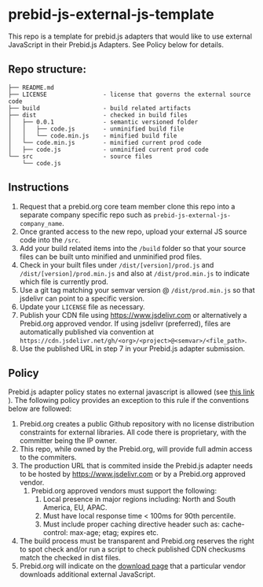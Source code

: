 # prebid-js-external-js-template

This repo is a template for prebid.js adapters that would like to use external JavaScript in their Prebid.js Adapters. See Policy below for details. 

## Repo structure:

```
├── README.md
├── LICENSE                - license that governs the external source code
├── build                  - build related artifacts
├── dist                   - checked in build files
│   ├── 0.0.1              - semantic versioned folder
│   │   ├── code.js        - unminified build file
│   │   └── code.min.js    - minified build file
│   └── code.min.js        - minified current prod code
│   ├── code.js            - unminified current prod code
└── src                    - source files
    └── code.js
```

## Instructions

 1. Request that a prebid.org core team member clone this repo into a separate company specific repo such as `prebid-js-external-js-company_name`.
 1. Once granted access to the new repo, upload your external JS source code into the `/src`.
 1. Add your build related items into the `/build` folder so that your source files can be built unto minified and unminified prod files.
 1. Check in your built files under `/dist/[version]/prod.js` and `/dist/[version]/prod.min.js` and also at `/dist/prod.min.js` to indicate which file is currently prod.
 1. Use a git tag matching your semvar version @ `/dist/prod.min.js` so that jsdelivr can point to a specific version. 
 1. Update your `LICENSE` file as necessary.
 1. Publish your CDN file using https://www.jsdelivr.com or alternatively a Prebid.org approved vendor. If using jsdelivr (preferred), files are automatically published via convention at `https://cdn.jsdelivr.net/gh/<org>/<project>@<semvar>/<file_path>`. 
 1. Use the published URL in step 7 in your Prebid.js adapter submission. 

## Policy

Prebid.js adapter policy states no external javascript is allowed (see [this link](http://prebid.org/dev-docs/bidder-adaptor.html#bidder-adaptor-Required-Adapter-Conventions) ). The following policy provides an exception to this rule if the conventions below are followed:

1. Prebid.org creates a public Github repository with no license distribution constraints for external libraries. All code there is proprietary, with the committer being the IP owner.
1. This repo, while owned by the Prebid.org, will provide full admin access to the commiters.
1. The production URL that is commited inside the Prebid.js adapter needs to be hosted by https://www.jsdelivr.com or by a Prebid.org approved vendor.
    1. Prebid.org approved vendors must support the following:
        1. Local presence in major regions including: North and South America, EU, APAC.
        1. Must have local response time < 100ms for 90th percentile. 
        1. Must include proper caching directive header such as: cache-control: max-age; etag; expires etc.
1. The build process must be transparent and Prebid.org reserves the right to spot check and/or run a script to check published CDN checkusms match the checked in dist files.
1. Prebid.org will indicate on the [download page](http://prebid.org/download.html) that a particular vendor downloads additional external JavaScript. 
